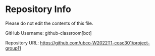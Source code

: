 # Repository Info
Please do not edit the contents of this file.

GitHub Username: github-classroom[bot]

Repository URL: https://github.com/ubco-W2022T1-cosc301/project-group11
